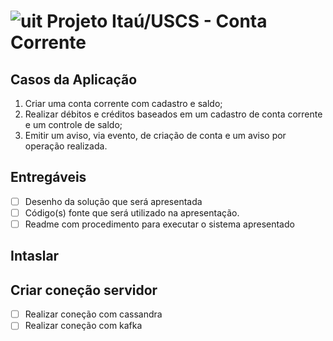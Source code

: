 # ![uit](https://user-images.githubusercontent.com/62891985/82739494-5e96bd80-9d16-11ea-993d-25c048bad462.png) Projeto Itaú/USCS - Conta Corrente

## Casos da Aplicação
1)	Criar uma conta corrente com cadastro e saldo;
2)	Realizar débitos e créditos baseados em um cadastro de conta corrente e um controle de saldo;
3)	Emitir um aviso, via evento, de criação de conta e um aviso por operação realizada.

## Entregáveis
- [ ] Desenho da solução que será apresentada
- [ ] Código(s) fonte que será utilizado na apresentação.
- [ ] Readme com procedimento para executar o sistema apresentado

## Intaslar

## Criar coneção servidor
- [ ] Realizar coneção com cassandra
- [ ] Realizar coneção com kafka
